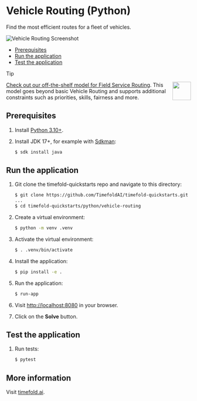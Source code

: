 # Vehicle Routing (Python)

Find the most efficient routes for a fleet of vehicles.

![Vehicle Routing Screenshot](./vehicle-routing-screenshot.png)

- [Prerequisites](#prerequisites)
- [Run the application](#run-the-application)
- [Test the application](#test-the-application)

> [!TIP]
> <img src="https://docs.timefold.ai/_/img/models/field-service-routing.svg" align="right" width="50px" /> [Check out our off-the-shelf model for Field Service Routing](https://app.timefold.ai/models/field-service-routing/v1). This model goes beyond basic Vehicle Routing and supports additional constraints such as priorities, skills, fairness and more.

## Prerequisites

1. Install [Python 3.10+](https://www.python.org/downloads/).

2. Install JDK 17+, for example with [Sdkman](https://sdkman.io):
    ```sh
    $ sdk install java

## Run the application

1. Git clone the timefold-quickstarts repo and navigate to this directory:
   ```sh
   $ git clone https://github.com/TimefoldAI/timefold-quickstarts.git
   ...
   $ cd timefold-quickstarts/python/vehicle-routing
   ```

2. Create a virtual environment:
   ```sh
   $ python -m venv .venv
   ```

3. Activate the virtual environment:
   ```sh
   $ . .venv/bin/activate
   ```

4. Install the application:
   ```sh
   $ pip install -e .
   ```

5. Run the application:
   ```sh
   $ run-app
   ```

6. Visit [http://localhost:8080](http://localhost:8080) in your browser.

7. Click on the **Solve** button.

## Test the application

1. Run tests:
   ```sh
   $ pytest
   ```

## More information

Visit [timefold.ai](https://timefold.ai).